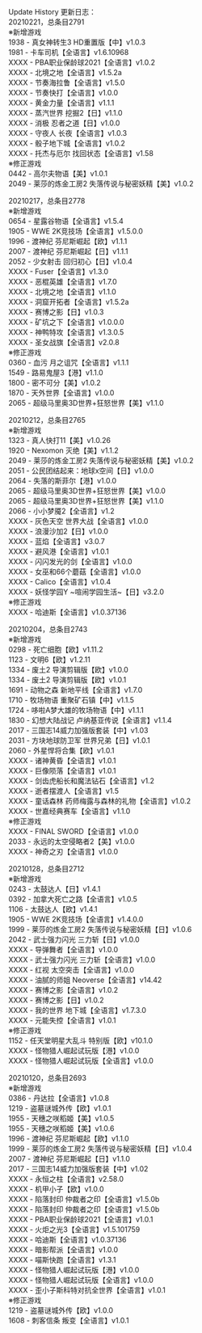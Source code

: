 Update History 更新日志：  
20210221，总条目2791  
※新增游戏  
1938 - 真女神转生3 HD重置版【中】v1.0.3  
1981 - 卡车司机【全语言】v1.6.10968  
XXXX - PBA职业保龄球2021【全语言】v1.0.2  
XXXX - 北境之地【全语言】v1.5.2a  
XXXX - 节奏海拉鲁【全语言】v1.5.0  
XXXX - 节奏快打【全语言】v1.0.0  
XXXX - 黄金力量【全语言】v1.1.1  
XXXX - 蒸汽世界 挖掘2【日】v1.1.0  
XXXX - 消极 忍者之道【日】v1.0.0  
XXXX - 守夜人 长夜【全语言】v1.0.3  
XXXX - 骰子地下城【全语言】v1.0.2  
XXXX - 托杰与厄尔 找回状态【全语言】v1.58  
※修正游戏  
0442 - 高尔夫物语【美】v1.0.1  
2049 - 莱莎的炼金工房2 失落传说与秘密妖精【美】v1.0.2  
  
20210217，总条目2778  
※新增游戏  
0654 - 星露谷物语【全语言】v1.5.4  
1905 - WWE 2K竞技场【全语言】v1.5.0.0  
1996 - 渡神纪 芬尼斯崛起【欧】v1.1.1  
2007 - 渡神纪 芬尼斯崛起【日】v1.1.1  
2052 - 少女射击 回归初心【日】v1.0.4  
XXXX - Fuser【全语言】v1.3.0  
XXXX - 恶棍英雄【全语言】v1.7.0  
XXXX - 北境之地【全语言】v1.1.0  
XXXX - 洞窟开拓者【全语言】v1.5.2a  
XXXX - 赛博之影【日】v1.0.3  
XXXX - 矿坑之下【全语言】v1.0.0.0  
XXXX - 神鸭特攻【全语言】v1.3.0.5  
XXXX - 圣女战旗【全语言】v2.0.8  
※修正游戏  
0360 - 血污 月之诅咒【全语言】v1.1.1  
1549 - 路易鬼屋3【港】v1.1.0  
1800 - 密不可分【美】v1.0.2  
1870 - 天外世界【全语言】v1.0.0  
2065 - 超级马里奥3D世界+狂怒世界【美】v1.1.0  
  
20210212，总条目2765  
※新增游戏  
1323 - 真人快打11【美】v1.0.26  
1920 - Nexomon 灭绝【美】v1.1.2  
2049 - 莱莎的炼金工房2 失落传说与秘密妖精【美】v1.0.2  
2051 - 公民团结起来：地球x空间【日】v1.0.0  
2064 - 失落的斯菲尔【港】v1.0.0  
2065 - 超级马里奥3D世界+狂怒世界【美】v1.0.0  
2065 - 超级马里奥3D世界+狂怒世界【美】v1.1.0  
2066 - 小小梦魇2【全语言】v1.2  
XXXX - 灰色天空 世界大战【全语言】v1.0.0  
XXXX - 浪漫沙加2【日】v1.0.0  
XXXX - 蓝焰【全语言】v3.0.7  
XXXX - 避风港【全语言】v1.0.1  
XXXX - 闪闪发光的剑【全语言】v1.0.0  
XXXX - 女巫和66个蘑菇【全语言】v1.0.0  
XXXX - Calico【全语言】v1.0.4  
XXXX - 妖怪学园Y ~喧闹学园生活~【日】v3.2.0  
※修正游戏  
XXXX - 哈迪斯【全语言】v1.0.37136  
  
20210204，总条目2743  
※新增游戏  
0298 - 死亡细胞【欧】v1.11.2  
1123 - 文明6【欧】v1.2.11  
1334 - 废土2 导演剪辑版【欧】v1.0.0  
1334 - 废土2 导演剪辑版【欧】v1.0.1  
1691 - 动物之森 新地平线【全语言】v1.7.0  
1710 - 牧场物语 重聚矿石镇【中】v1.1.5  
1724 - 哆啦A梦大雄的牧场物语【中】v1.1.1  
1830 - 幻想大陆战记 卢纳基亚传说【全语言】v1.1.4  
2017 - 三国志14威力加强版套装【中】v1.03  
2031 - 方块地球防卫军 世界兄弟【日】v1.0.1  
2060 - 外星悍将合集【欧】v1.0.1  
XXXX - 诸神黄昏【全语言】v1.0.1  
XXXX - 巨像陨落【全语言】v1.0.1  
XXXX - 剑齿虎船长和魔法钻石【全语言】v1.2  
XXXX - 逝者摆渡人【全语言】v1.5  
XXXX - 童话森林 药师梅露与森林的礼物【全语言】v1.0.2  
XXXX - 世嘉经典赛车【全语言】v1.1.0  
※修正游戏  
XXXX - FINAL SWORD【全语言】v1.0.0  
2033 - 永远的太空侵略者2【美】v1.0.0  
XXXX - 神奇之刃【全语言】v1.0.0  
  
20210128，总条目2712  
※新增游戏  
0243 - 太鼓达人【日】v1.4.1  
0392 - 加拿大死亡之路【全语言】v1.0.5  
1106 - 太鼓达人【欧】v1.4.1  
1905 - WWE 2K竞技场【全语言】v1.4.0.0  
1999 - 莱莎的炼金工房2 失落传说与秘密妖精【日】v1.0.6  
2042 - 武士强力闪光 三力斩【日】v1.0.0  
XXXX - 导弹舞者【全语言】v1.0.0  
XXXX - 武士强力闪光 三力斩【全语言】v1.0.0  
XXXX - 红视 太空突击【全语言】v1.0.0  
XXXX - 油腻的师姐 Neoverse【全语言】v14.42  
XXXX - 赛博之影【全语言】v1.0.2  
XXXX - 赛博之影【日】v1.0.2  
XXXX - 我的世界 地下城【全语言】v1.7.3.0  
XXXX - 元能失控【全语言】v1.0.1  
※修正游戏  
1152 - 任天堂明星大乱斗 特别版【欧】v10.1.0  
XXXX - 怪物猎人崛起试玩版【港】v1.0.0  
XXXX - 怪物猎人崛起试玩版【全语言】v1.0.0  
  
20210120，总条目2693  
※新增游戏  
0386 - 丹达拉【全语言】v1.0.8  
1219 - 盗墓谜城外传【欧】v1.0.1  
1955 - 天穗之咲稻姬【美】v1.0.5  
1955 - 天穗之咲稻姬【美】v1.0.6  
1996 - 渡神纪 芬尼斯崛起【欧】v1.1.0  
1999 - 莱莎的炼金工房2 失落传说与秘密妖精【日】v1.0.4  
2007 - 渡神纪 芬尼斯崛起【日】v1.1.0  
2017 - 三国志14威力加强版套装【中】v1.02  
XXXX - 永恒之柱【全语言】v2.58.0  
XXXX - 机甲小子【欧】v1.0.0  
XXXX - 陷落封印 仲裁者之印【全语言】v1.5.0b  
XXXX - 陷落封印 仲裁者之印【全语言】v1.5.0b  
XXXX - PBA职业保龄球2021【全语言】v1.0.1  
XXXX - 火炬之光3【全语言】v1.5.101759  
XXXX - 哈迪斯【全语言】v1.0.37136  
XXXX - 暗影帮派【全语言】v1.0.0  
XXXX - 喵斯快跑【全语言】v1.3.1  
XXXX - 怪物猎人崛起试玩版【港】v1.0.0  
XXXX - 怪物猎人崛起试玩版【全语言】v1.0.0  
XXXX - 歪小子斯科特对抗全世界【全语言】v1.0.1  
※修正游戏  
1219 - 盗墓谜城外传【欧】v1.0.0  
1608 - 刺客信条 叛变【全语言】v1.0.1

